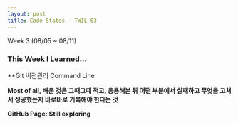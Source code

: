 ```yaml
---
layout: post
title: Code States - TWIL 03
---
```


Week 3 (08/05 ~ 08/11)

### This Week I Learned...

**Git 버전관리
Command Line

**Most of all, 배운 것은 그때그때 적고, 응용해본 뒤 어떤 부분에서 실패하고 무엇을 고쳐서 성공했는지 바로바로 기록해야 한다는 것**

**GitHub Page: Still exploring**
